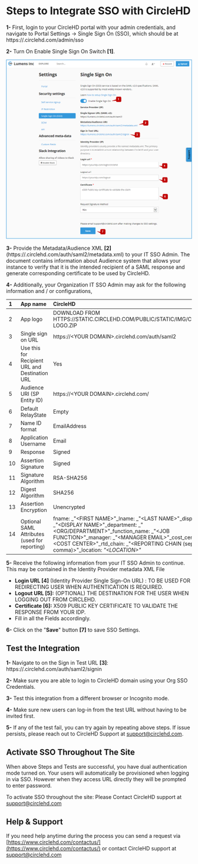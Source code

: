 # Steps to Integrate SSO with CircleHD

**1-** First, login to your CircleHD portal with your admin credentials, and navigate to Portal Settings -&gt; Single Sign On \(SSO\), which should be at https://.circlehd.com/admin/sso 

**2-** Turn On Enable Single Sign On Switch **\[1\]**.

![](../../.gitbook/assets/help_mngmt_settings5.png)

**3-** Provide the Metadata/Audience XML **\[2\]** \(https://.circlehd.com/auth/saml2/metadata.xml\) to your IT SSO Admin. The document contains information about Audience system that allows your instance to verify that it is the intended recipient of a SAML response and generate corresponding certificate to be used by CircleHD. 

**4-** Additionally, your Organization IT SSO Admin may ask for the following information and / or configurations,

| 1 | App name | CircleHD |
| :--- | :--- | :--- |
| 2 | App logo | DOWNLOAD FROM HTTPS://STATIC.CIRCLEHD.COM/PUBLIC/STATIC/IMG/CIRCLEHD-LOGO.ZIP |
| 3 | Single sign on URL | https://&lt;YOUR DOMAIN&gt;.circlehd.com/auth/saml2 |
| 4 | Use this for Recipient URL and Destination URL | Yes |
| 5 | Audience URI \(SP Entity ID\) | https://&lt;YOUR DOMAIN&gt;.circlehd.com/ |
| 6 | Default RelayState | Empty |
| 7 | Name ID format | EmailAddress |
| 8 | Application Username | Email |
| 9 | Response | Signed |
| 10 | Assertion Signature | Signed |
| 11 | Signature Algorithm | RSA-SHA256 |
| 12 | Digest Algorithm | SHA256 |
| 13 | Assertion Encryption | Unencrypted |
| 14 | Optional SAML Attributes \(used for reporting\)  | fname: _"&lt;FIRST NAME&gt;"_lname: _"&lt;LAST NAME&gt;"_display\_name: _"&lt;DISPLAY NAME&gt;"_department: _"&lt;ORG/DEPARTMENT&gt;"_function\_name: _"&lt;JOB FUNCTION&gt;"_manager: _"&lt;MANAGER EMAIL&gt;"_cost\_center: _"&lt;COST CENTER&gt;"_rtd\_chain: _"&lt;REPORTING CHAIN \(separated by comma\)&gt;"_location: _"&lt;LOCATION&gt;"_ |

**5-** Receive the following information from your IT SSO Admin to continue. This may be contained in the Identity Provider metadata XML File

* **Login URL \[4\]** \(Identity Provider Single Sign-On URL\) :  TO BE USED FOR REDIRECTING USER WHEN AUTHENTICATION IS REQUIRED.
* **Logout URL \[5\]:** \(OPTIONAL\) THE DESTINATION FOR THE USER WHEN LOGGING OUT FROM CIRCLEHD.
* **Certificate \[6\]:** X509 PUBLIC KEY CERTIFICATE TO VALIDATE THE RESPONSE FROM YOUR IDP. 
* Fill in all the Fields accordingly.

**6-** Click on the "**Save**" button **\[7\]** to save SSO Settings.

## Test the Integration

**1-** Navigate to on the Sign in Test URL **\[3\]**: https://.circlehd.com/auth/saml2/signin

**2-** Make sure you are able to login to CircleHD domain using your Org SSO Credentials.

**3-** Test this integration from a different browser or Incognito mode.

**4-** Make sure new users can log-in from the test URL without having to be invited first.

**5-** If any of the test fail, you can try again by repeating above steps. If issue persists, please reach out to CircleHD Support at support@circlehd.com.

## Activate SSO Throughout The Site

When above Steps and Tests are successful, you have dual authentication mode turned on. Your users will automatically be provisioned when logging in via SSO. However when they access URL directly they will be prompted to enter password.

To activate SSO throughout the site: Please Contact CircleHD support at support@circlehd.com

## Help & Support

If you need help anytime during the process you can send a request via [https://www.circlehd.com/contactus/](https://www.circlehd.com/contactus/) or contact CircleHD support at support@circlehd.com

